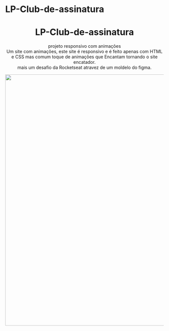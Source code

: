 # LP-Club-de-assinatura
 <div align="center">
 <h1>
   LP-Club-de-assinatura 
 </h1>
 <p>
 projeto responsivo com animações <br>
  Um site com animaçôes, este site é responsivo e é feito apenas com HTML e CSS mas comum toque de animações que Encantam tornando o site encatador. <br> mais um desafio da Rocketseat atravez de um moldelo do figma.
</p> 
  <img src="https://github.com/user-attachments/assets/1a8307ed-90db-4736-8f19-6f2e427e8ea8" width="800"/>
</div>
